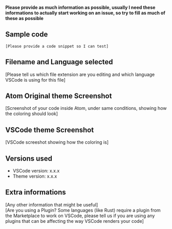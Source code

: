**Please provide as much information as possible, usually I need these informations to actually start working on an issue, so try to fill as much of these as possible**

## Sample code

```
[Please provide a code snippet so I can test]
```

## Filename and Language selected

[Please tell us which file extension are you editing and which language VSCode is using for this file]

## Atom Original theme Screenshot

[Screenshot of your code inside Atom, under same conditions, showing how the coloring should look]

## VSCode theme Screenshot

[VSCode screeshot showing how the coloring is]

## Versions used

* VSCode version: x.x.x
* Theme version: x.x.x

## Extra informations

[Any other information that might be useful]  
[Are you using a Plugin? Some languages (like Rust) require a plugin from the Marketplace to work on VSCode, please tell us if you are using any plugins that can be affecting the way VSCode renders your code]
